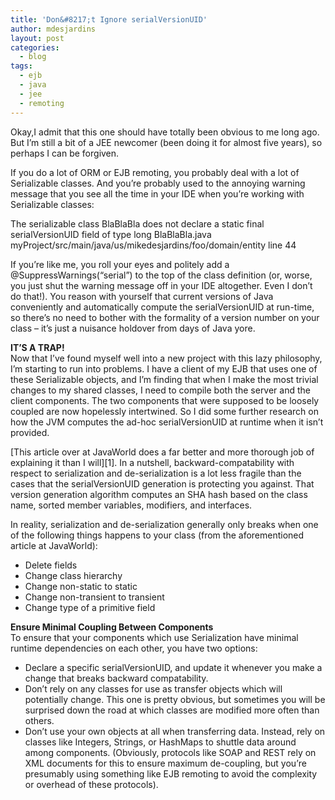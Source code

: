 ```yaml
---
title: 'Don&#8217;t Ignore serialVersionUID'
author: mdesjardins
layout: post
categories:
  - blog
tags:
  - ejb
  - java
  - jee
  - remoting
---
```


Okay,I admit that this one should have totally been obvious to me long ago. But I&#8217;m still a bit of a JEE newcomer (been doing it for almost five years), so perhaps I can be forgiven.

If you do a lot of ORM or EJB remoting, you probably deal with a lot of Serializable classes. And you&#8217;re probably used to the annoying warning message that you see all the time in your IDE when you&#8217;re working with Serializable classes:

The serializable class BlaBlaBla does not declare a static final serialVersionUID field of type long BlaBlaBla.java myProject/src/main/java/us/mikedesjardins/foo/domain/entity line 44

If you&#8217;re like me, you roll your eyes and politely add a @SuppressWarnings(&#8220;serial&#8221;) to the top of the class definition (or, worse, you just shut the warning message off in your IDE altogether. Even I don&#8217;t do that!). You reason with yourself that current versions of Java conveniently and automatically compute the serialVersionUID at run-time, so there&#8217;s no need to bother with the formality of a version number on your class &#8211; it&#8217;s just a nuisance holdover from days of Java yore.

<span style="font-weight: bold;">IT&#8217;S A TRAP!</span>  
Now that I&#8217;ve found myself well into a new project with this lazy philosophy, I&#8217;m starting to run into problems. I have a client of my EJB that uses one of these Serializable objects, and I&#8217;m finding that when I make the most trivial changes to my shared classes, I need to compile both the server and the client components. The two components that were supposed to be loosely coupled are now hopelessly intertwined. So I did some further research on how the JVM computes the ad-hoc serialVersionUID at runtime when it isn&#8217;t provided.

[This article over at JavaWorld does a far better and more thorough job of explaining it than I will][1]. In a nutshell, backward-compatability with respect to serialization and de-serialization is a lot less fragile than the cases that the serialVersionUID generation is protecting you against. That version generation algorithm computes an SHA hash based on the class name, sorted member variables, modifiers, and interfaces.

In reality, serialization and de-serialization generally only breaks when one of the following things happens to your class (from the aforementioned article at JavaWorld): 
*   Delete fields
*   Change class hierarchy
*   Change non-static to static
*   Change non-transient to transient
*   Change type of a primitive field

<span style="font-weight: bold;">Ensure Minimal Coupling Between Components</span>  
To ensure that your components which use Serialization have minimal runtime dependencies on each other, you have two options: 
*   Declare a specific serialVersionUID, and update it whenever you make a change that breaks backward compatability.
*   Don&#8217;t rely on any classes for use as transfer objects which will potentially change. This one is pretty obvious, but sometimes you will be surprised down the road at which classes are modified more often than others.
*   Don&#8217;t use your own objects at all when transferring data. Instead, rely on classes like Integers, Strings, or HashMaps to shuttle data around among components. (Obviously, protocols like SOAP and REST rely on XML documents for this to ensure maximum de-coupling, but you&#8217;re presumably using something like EJB remoting to avoid the complexity or overhead of these protocols).

